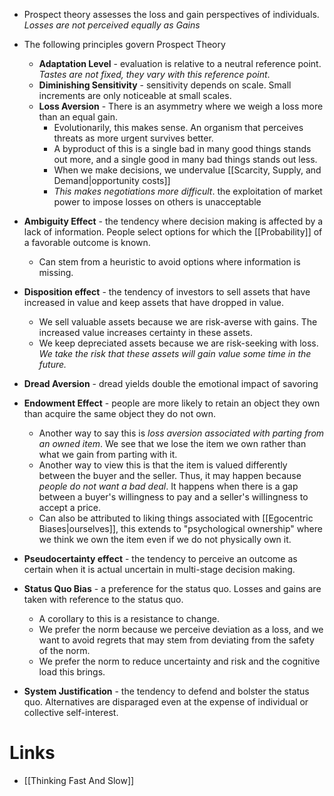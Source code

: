 * Prospect theory assesses the loss and gain perspectives of individuals. *Losses are not perceived equally as Gains*

* The following principles govern Prospect Theory
	* **Adaptation Level** - evaluation is relative to a neutral reference point. *Tastes are not fixed, they vary with this reference point*.
	* **Diminishing Sensitivity** - sensitivity depends on scale. Small increments are only noticeable at small scales.
	* **Loss Aversion** - There is an asymmetry where we weigh a loss more than an equal gain.
		* Evolutionarily, this makes sense. An organism that perceives threats as more urgent survives better.
		* A byproduct of this is a single bad in many good things stands out more, and a single good in many bad things stands out less.
		* When we make decisions, we undervalue [[Scarcity, Supply, and Demand|opportunity costs]]
		* *This makes negotiations more difficult*. the exploitation of market power to impose losses on others is unacceptable

* **Ambiguity Effect** - the tendency where decision making is affected by a lack of information. People select options for which the [[Probability]] of a favorable outcome is known.
	* Can stem from a heuristic to avoid options where information is missing.

* **Disposition effect** - the tendency of investors to sell assets that have increased in value and keep assets that have dropped in value.
	* We sell valuable assets because we are risk-averse with gains. The increased value increases certainty in these assets.
	* We keep depreciated assets because we are risk-seeking with loss. *We take the risk that these assets will gain value some time in the future.*

* **Dread Aversion** - dread yields double the emotional impact of savoring

* **Endowment Effect** - people are more likely to retain an object they own than acquire the same object they do not own. 
	* Another way to say this is *loss aversion associated with parting from an owned item*. We see that we lose the item we own rather than what we gain from parting with it.
	* Another way to view this is that the item is valued differently between the buyer and the seller. Thus, it may happen because *people do not want a bad deal*. It happens when there is a gap between a buyer's willingness to pay and a seller's willingness to accept a price.
	* Can also be attributed to liking things associated with [[Egocentric Biases|ourselves]], this extends to "psychological ownership" where we think we own the item even if we do not physically own it.

* **Pseudocertainty effect** - the tendency to perceive an outcome as certain when it is actual uncertain in multi-stage decision making.

* **Status Quo Bias** - a preference for the status quo. Losses and gains are taken with reference to the status quo. 
	* A corollary to this is a resistance to change.
	* We prefer the norm because we perceive deviation as a loss, and we want to avoid regrets that may stem from deviating from the safety of the norm.
	* We prefer the norm to reduce uncertainty and risk and the cognitive load this brings.

* **System Justification** - the tendency to defend and bolster the status quo. Alternatives are disparaged even at the expense of individual or collective self-interest.
# Links
* [[Thinking Fast And Slow]]
